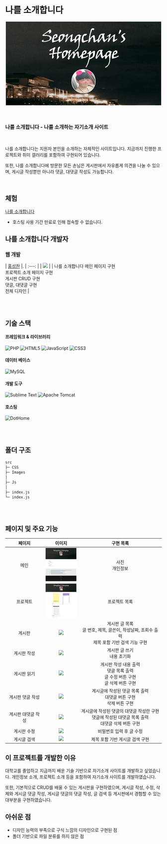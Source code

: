 # 나를 소개합니다

<p align="center">
  <img
  src="https://github.com/Hschan2/ToyProject/blob/master/INTRODUCE_PAGE_PHP/images/project/banner.png?raw=true"
  width="500" />
</p>

<br/>

### **나를 소개합니다** - 나를 소개하는 자기소개 사이트

<br/>

나를 소개합니다는 지원자 본인을 소개하는 자체적인 사이트입니다. 지금까지 진행한 프로젝트와 취미 갤러리를 포함하여 구현되어 있습니다.   

또한, 나를 소개합니다에 방문한 모든 손님은 게시판에서 자유롭게 의견을 나눌 수 있으며, 게시글 작성뿐만 아니라 댓글, 대댓글 작성도 가능합니다.   

<br/>

## 체험
[나를 소개합니다]()
* 호스팅 사용 기간 만료로 인해 접속할 수 없습니다.   

## 나를 소개합니다 개발자

### 웹 개발
| [홍성찬](https://github.com/Hschan2) |.
| :---: |
| ![](https://avatars.githubusercontent.com/u/39434913?v=4) |
| 나를 소개합니다 메인 페이지 구현 <br/> 프로젝트 소개 페이지 구현 <br/> 게시판 CRUD 구현 <br/> 댓글, 대댓글 구현 <br/> 전체 디자인 |

<br/>
<br/>

## 기술 스택

#### 프레임워크 & 라이브러리
![PHP](https://img.shields.io/badge/php-%23777BB4.svg?style=for-the-badge&logo=php&logoColor=white)
![HTML5](https://img.shields.io/badge/html5-%23E34F26.svg?style=for-the-badge&logo=html5&logoColor=white)
![JavaScript](https://img.shields.io/badge/javascript-%23323330.svg?style=for-the-badge&logo=javascript&logoColor=%23F7DF1E)
![CSS3](https://img.shields.io/badge/css3-%231572B6.svg?style=for-the-badge&logo=css3&logoColor=white)

#### 데이터 베이스
![MySQL](https://img.shields.io/badge/mysql-%2300f.svg?style=for-the-badge&logo=mysql&logoColor=white)

#### 개발 도구
![Sublime Text](https://img.shields.io/badge/sublime_text-%23575757.svg?style=for-the-badge&logo=sublime-text&logoColor=important)
![Apache Tomcat](https://img.shields.io/badge/apache%20tomcat-%23F8DC75.svg?style=for-the-badge&logo=apache-tomcat&logoColor=black)

#### 호스팅
![DotHome](https://img.shields.io/badge/DotHome-000000?style=flat-square&logo=DotHome&logoColor=white)

<br/>
<br/>

## 폴더 구조
```
src
├─ CSS
├─ Images
│
├─ Js
│
├─ index.js
└─ index.js
```

<br/>
<br/>

## 페이지 및 주요 기능
|페이지|이미지|구현 목록|
|:---:|:---:|:---:|
|메인|<img src="https://github.com/Hschan2/ToyProject/blob/master/INTRODUCE_PAGE_PHP/images/project/main.PNG?raw=true" width="100" />|사진 <br/> 개인정보|
|프로젝트|<img src="https://github.com/Hschan2/ToyProject/blob/master/INTRODUCE_PAGE_PHP/images/project/project.PNG?raw=true" width="100" />|프로젝트 목록|
|게시판|<img src="https://user-images.githubusercontent.com/39434913/89525430-29800e80-d821-11ea-99f6-8ef872a1d47d.PNG" width="100" />|게시판 글 목록 <br/> 글 번호, 제목, 글쓴이, 작성날짜, 조회수 출력 <br/> 제목 포함 기반 검색 기능 구현|
|게시판 작성|<img src="https://user-images.githubusercontent.com/39434913/89525435-2b49d200-d821-11ea-8ead-dd436fb8bee6.PNG" width="100" />|게시판 글 쓰기 <br/> 내용 초기화|
|게시판 읽기|<img src="https://user-images.githubusercontent.com/39434913/89525435-2b49d200-d821-11ea-8ead-dd436fb8bee6.PNG" width="100" />|게시판 작성 내용 출력 <br/> 댓글 목록 출력 <br/> 글 수정 버튼 구현 <br/> 글 삭제 버튼 구현|
|게시판 댓글 작성|<img src="https://user-images.githubusercontent.com/39434913/89525444-2dac2c00-d821-11ea-949b-889fe8f563c1.PNG" width="100" />|게시글에 작성된 댓글 목록 출력 <br/> 대댓글 버튼 구현 <br/> 삭제 버튼 구현|
|게시판 대댓글 작성|<img src="https://user-images.githubusercontent.com/39434913/89525446-2e44c280-d821-11ea-8a32-3641d7e7e9a2.PNG" width="100" />|게시글에 작성된 댓글의 대댓글 작성란 구현 <br/> 댓글에 작성된 대댓글 목록 출력 <br/> 대댓글 삭제 버튼 구현|
|게시판 수정|<img src="https://user-images.githubusercontent.com/39434913/89525450-2edd5900-d821-11ea-9173-ffd19aeb3168.PNG" width="100" />|비밀번호 입력 후 글 수정|
|게시글 검색|<img src="https://user-images.githubusercontent.com/39434913/89525459-31d84980-d821-11ea-8a69-03697664e05c.PNG" width="100" />|제목 포함 기반 게시글 검색 구현|

## 이 프로젝트를 개발한 이유
대학교를 졸업하고 지금까지 배운 기술 기반으로 자기소개 사이트를 개발하고 싶었습니다. 개인정보 소개, 프로젝트 소개 등을 포함하여 자기소개 사이트를 개발하였습니다.   

또한, 기본적으로 CRUD를 배울 수 있는 게시판을 구현하였으며, 게시글 작성, 수정, 삭제와 게시글 댓글 작성, 게시글 댓글의 댓글 작성, 글 검색 등 게시판에서 경험할 수 있는 대부분을 구현하였습니다.   

## 아쉬운 점
* 디자인 능력의 부족으로 구식 느낌의 디자인으로 구현된 점
* 폴더 기반으로 파일 분류를 하지 않은 점